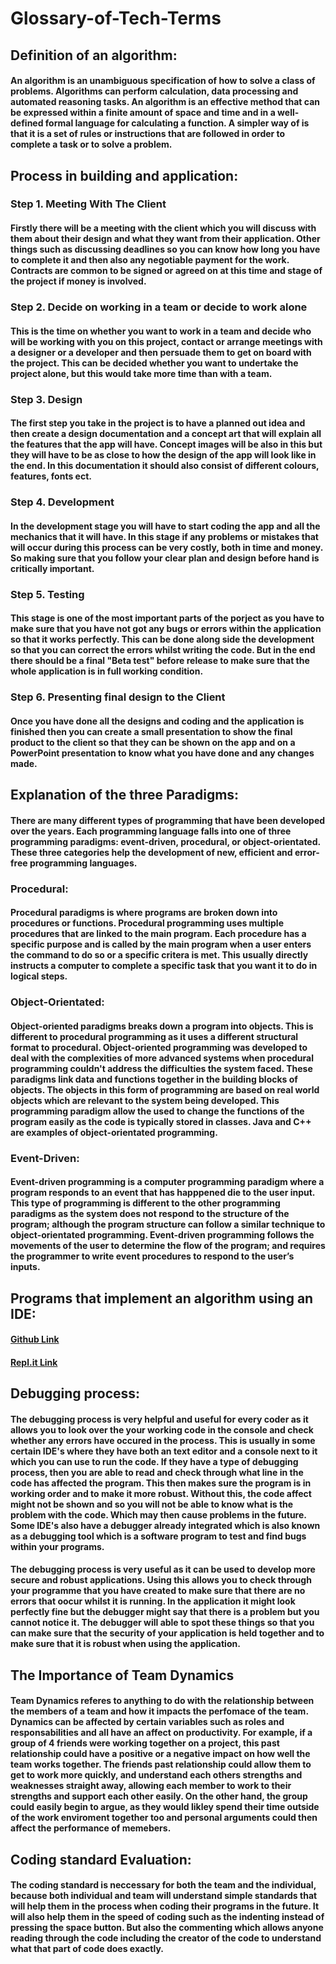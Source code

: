 # Glossary-of-Tech-Terms

## Definition of an algorithm:
#### An algorithm is an unambiguous specification of how to solve a class of problems. Algorithms can perform calculation, data processing and automated reasoning tasks. An algorithm is an effective method that can be expressed within a finite amount of space and time and in a well-defined formal language for calculating a function. A simpler way of is that it is a set of rules or instructions that are followed in order to complete a task or to solve a problem.

## Process in building and application:
### Step 1. Meeting With The Client
#### Firstly there will be a meeting with the client which you will discuss with them about their design and what they want from their application. Other things such as discussing deadlines so you can know how long you have to complete it and then also any negotiable payment for the work. Contracts are common to be signed or agreed on at this time and stage of the project if money is involved. 

### Step 2. Decide on working in a team or decide to work alone
#### This is the time on whether you want to work in a team and decide who will be working with you on this project, contact or arrange meetings with a designer or a developer and then persuade them to get on board with the project. This can be decided whether you want to undertake the project alone, but this would take more time than with a team.

### Step 3. Design
#### The first step you take in the project is to have a planned out idea and then create a design documentation and a concept art that will explain all the features that the app will have. Concept images will be also in this but they will have to be as close to how the design of the app will look like in the end. In this documentation it should also consist of different colours, features, fonts ect.

### Step 4. Development
#### In the development stage you will have to start coding the app and all the mechanics that it will have. In this stage if any problems or mistakes that will occur during this process can be very costly, both in time and money. So making sure that you follow your clear plan and design before hand is critically important.

### Step 5. Testing
#### This stage is one of the most important parts of the porject as you have to make sure that you have not got any bugs or errors within the application so that it works perfectly. This can be done along side the development so that you can correct the errors whilst writing the code. But in the end there should be a final "Beta test" before release to make sure that the whole application is in full working condition.

### Step 6. Presenting final design to the Client
#### Once you have done all the designs and coding and the application is finished then you can create a small presentation to show the final product to the client so that they can be shown on the app and on a PowerPoint presentation to know what you have done and any changes made.

## Explanation of the three Paradigms:
#### There are many different types of programming that have been developed over the years. Each programming language falls into one of three programming paradigms: event-driven, procedural, or object-orientated. These three categories help the development of new, efficient and error-free programming languages.
### Procedural:
#### Procedural paradigms is where programs are broken down into procedures or functions. Procedural programming uses multiple procedures that are linked to the main program. Each procedure has a specific purpose and is called by the main program when a user enters the command to do so or a specific critera is met. This usually directly instructs a computer to complete a specific task that you want it to do in logical steps.

### Object-Orientated:
#### Object-oriented paradigms breaks down a program into objects. This is different to procedural programming as it uses a different structural format to procedural. Object-oriented programming was developed to deal with the complexities of more advanced systems when procedural programming couldn't address the difficulties the system faced. These paradigms link data and functions together in the building blocks of objects. The objects in this form of programming are based on real world objects which are relevant to the system being developed. This programming paradigm allow the used to change the functions of the program easily as the code is typically stored in classes. Java and C++ are examples of object-orientated programming.

### Event-Driven:
#### Event-driven programming is a computer programming paradigm where a program responds to an event that has happpened die to the user input. This type of programming is different to the other programming paradigms as the system does not respond to the structure of the program; although the program structure can follow a similar technique to object-orientated programming. Event-driven programming follows the movements of the user to determine the flow of the program; and requires the programmer to write event procedures to respond to the user’s inputs. 

## Programs that implement an algorithm using an IDE:
#### [Github Link](https://github.com/kap14275819/Card-game-Project-2/blob/master/card%20game) 
#### [Repl.it Link](https://repl.it/@kap14275819/card-game)

## Debugging process:
#### The debugging process is very helpful and useful for every coder as it allows you to look over the your working code in the console and check whether any errors have occured in the process. This is usually in some certain IDE's where they have both an text editor and a console next to it which you can use to run the code. If they have a type of debugging process, then you are able to read and check through what line in the code has affected the program. This then makes sure the program is in working order and to make it more robust. Without this, the code affect might not be shown and so you will not be able to know what is the problem with the code. Which may then cause problems in the future. Some IDE's also have a debugger already integrated which is also known as a debugging tool which is a software program to test and find bugs within your programs.

#### The debugging process is very useful as it can be used to develop more secure and robust applications. Using this allows you to check through your programme that you have created to make sure that there are no errors that oocur whilst it is running. In the application it might look perfectly fine but the debugger might say that there is a problem but you cannot notice it. The debugger will able to spot these things so that you can make sure that the security of your application is held together and to make sure that it is robust when using the application.

## The Importance of Team Dynamics
#### Team Dynamics referes to anything to do with the relationship between the members of a team and how it impacts the perfomace of the team. Dynamics can be affected by certain variables such as roles and responsabilities and all have an affect on productivity. For example, if a group of 4 friends were working together on a project, this past relationship could have a positive or a negative impact on how well the team works together. The friends past relationship could allow them to get to work more quickly, and understand each others strengths and weaknesses straight away, allowing each member to work to their strengths and support each other easily. On the other hand, the group could easily begin to argue, as they would likley spend their time outside of the work enviroment together too and personal arguments could then affect the performance of memebers. 

## Coding standard Evaluation:
#### The coding standard is neccessary for both the team and the individual, because both individual and team will understand simple standards that will help them in the process when coding their programs in the future. It will also help them in the speed of coding such as the indenting instead of pressing the space button. But also the commenting which allows anyone reading through the code including the creator of the code to understand what that part of code does exactly.


